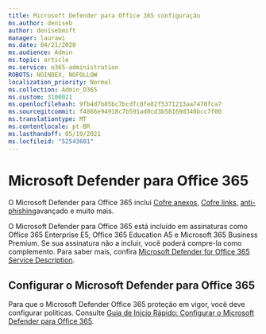 ```yaml
---
title: Microsoft Defender para Office 365 configuração
ms.author: deniseb
author: denisebmsft
manager: laurawi
ms.date: 04/21/2020
ms.audience: Admin
ms.topic: article
ms.service: o365-administration
ROBOTS: NOINDEX, NOFOLLOW
localization_priority: Normal
ms.collection: Admin_O365
ms.custom: 3100021
ms.openlocfilehash: 9fb4d7b85bc7bcdfc0fe82f5371213aa7470fca7
ms.sourcegitcommit: f4866e94918c7b591ad0cd3b58169d340bcc7f00
ms.translationtype: MT
ms.contentlocale: pt-BR
ms.lasthandoff: 05/19/2021
ms.locfileid: "52543601"
---
```

# <a name="microsoft-defender-for-office-365"></a>Microsoft Defender para Office 365

O Microsoft Defender para Office 365 inclui [Cofre anexos,](/microsoft-365/security/office-365-security/atp-safe-attachments) [Cofre links,](/microsoft-365/security/office-365-security/atp-safe-links) [anti-phishing](/microsoft-365/security/office-365-security/atp-anti-phishing)avançado e muito mais. 

O Microsoft Defender para Office 365 está incluído em assinaturas como Office 365 Enterprise E5, Office 365 Education A5 e Microsoft 365 Business Premium. Se sua assinatura não a incluir, você poderá compre-la como complemento. Para saber mais, confira [Microsoft Defender for Office 365 Service Description](/office365/servicedescriptions/office-365-advanced-threat-protection-service-description).

## <a name="set-up-microsoft-defender-for-office-365"></a>Configurar o Microsoft Defender para Office 365

Para que o Microsoft Defender Office 365 proteção em vigor, você deve configurar políticas. Consulte [Guia de Início Rápido: Configurar o Microsoft Defender para Office 365](/microsoft-365/security/office-365-security/office-365-atp).

